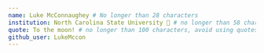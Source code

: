 ```yaml
---
name: Luke McConnaughey # No longer than 28 characters
institution: North Carolina State University 🚩 # no longer than 58 characters
quote: To the moon! # no longer than 100 characters, avoid using quotes(") to guarantee the format remains the same.
github_user: LukeMccon
---
```

